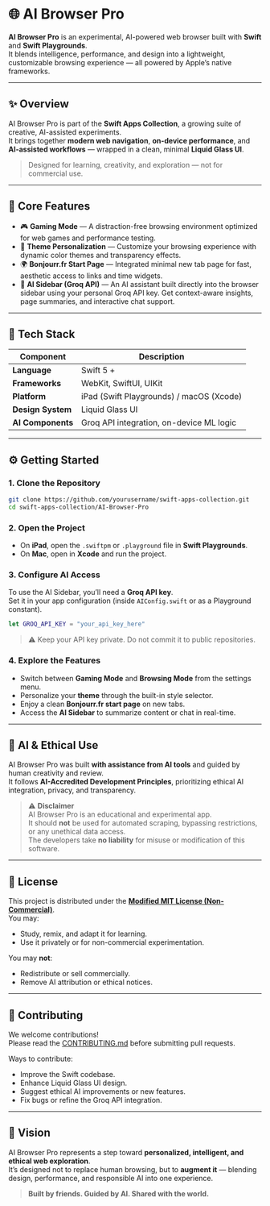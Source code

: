 # 🌐 AI Browser Pro

**AI Browser Pro** is an experimental, AI-powered web browser built with **Swift** and **Swift Playgrounds**.  
It blends intelligence, performance, and design into a lightweight, customizable browsing experience — all powered by Apple’s native frameworks.

---

## ✨ Overview

AI Browser Pro is part of the **Swift Apps Collection**, a growing suite of creative, AI-assisted experiments.  
It brings together **modern web navigation**, **on-device performance**, and **AI-assisted workflows** — wrapped in a clean, minimal **Liquid Glass UI**.

> Designed for learning, creativity, and exploration — not for commercial use.

---

## 🧠 Core Features

- 🎮 **Gaming Mode** — A distraction-free browsing environment optimized for web games and performance testing.  
- 🎨 **Theme Personalization** — Customize your browsing experience with dynamic color themes and transparency effects.  
- 🌍 **Bonjourr.fr Start Page** — Integrated minimal new tab page for fast, aesthetic access to links and time widgets.  
- 🤖 **AI Sidebar (Groq API)** — An AI assistant built directly into the browser sidebar using your personal Groq API key. Get context-aware insights, page summaries, and interactive chat support.

---

## 🧩 Tech Stack

| Component | Description |
|------------|-------------|
| **Language** | Swift 5 + |
| **Frameworks** | WebKit, SwiftUI, UIKit |
| **Platform** | iPad (Swift Playgrounds) / macOS (Xcode) |
| **Design System** | Liquid Glass UI |
| **AI Components** | Groq API integration, on-device ML logic |

---

## ⚙️ Getting Started

### 1. Clone the Repository
```bash
git clone https://github.com/yourusername/swift-apps-collection.git
cd swift-apps-collection/AI-Browser-Pro
```

### 2. Open the Project
- On **iPad**, open the `.swiftpm` or `.playground` file in **Swift Playgrounds**.  
- On **Mac**, open in **Xcode** and run the project.

### 3. Configure AI Access
To use the AI Sidebar, you’ll need a **Groq API key**.  
Set it in your app configuration (inside `AIConfig.swift` or as a Playground constant).

```swift
let GROQ_API_KEY = "your_api_key_here"
```

> ⚠️ Keep your API key private. Do not commit it to public repositories.

### 4. Explore the Features
- Switch between **Gaming Mode** and **Browsing Mode** from the settings menu.  
- Personalize your **theme** through the built-in style selector.  
- Enjoy a clean **Bonjourr.fr start page** on new tabs.  
- Access the **AI Sidebar** to summarize content or chat in real-time.

---

## 🧠 AI & Ethical Use

AI Browser Pro was built **with assistance from AI tools** and guided by human creativity and review.  
It follows **AI-Accredited Development Principles**, prioritizing ethical AI integration, privacy, and transparency.

> ⚠️ **Disclaimer**  
> AI Browser Pro is an educational and experimental app.  
> It should **not** be used for automated scraping, bypassing restrictions, or any unethical data access.  
> The developers take **no liability** for misuse or modification of this software.

---

## 📜 License

This project is distributed under the **[Modified MIT License (Non-Commercial)](../LICENSE.md)**.  
You may:
- Study, remix, and adapt it for learning.  
- Use it privately or for non-commercial experimentation.  

You may **not**:
- Redistribute or sell commercially.  
- Remove AI attribution or ethical notices.

---

## 🤝 Contributing

We welcome contributions!  
Please read the [CONTRIBUTING.md](../CONTRIBUTING.md) before submitting pull requests.

Ways to contribute:
- Improve the Swift codebase.  
- Enhance Liquid Glass UI design.  
- Suggest ethical AI improvements or new features.  
- Fix bugs or refine the Groq API integration.

---

## 🧭 Vision

AI Browser Pro represents a step toward **personalized, intelligent, and ethical web exploration**.  
It’s designed not to replace human browsing, but to **augment it** — blending design, performance, and responsible AI into one experience.

> **Built by friends. Guided by AI. Shared with the world.**
